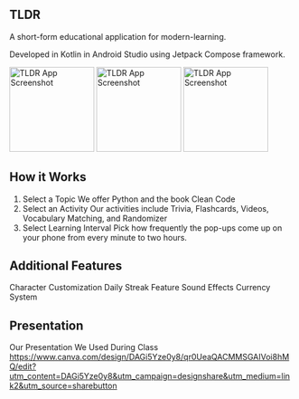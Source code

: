 ## TLDR 
A short-form educational application for modern-learning. 

Developed in Kotlin in Android Studio using Jetpack Compose framework.

<img src="https://github.com/user-attachments/assets/bfcfb14a-20e2-414e-abd6-ea66eaebabc1" width="150" alt="TLDR App Screenshot">
<img src="https://github.com/user-attachments/assets/08127949-46b2-465d-95cc-7f0daaa340af" width="150" alt="TLDR App Screenshot">
<img src="https://github.com/user-attachments/assets/889d271c-b2f6-4e98-8910-0e6d1db94301" width="150" alt="TLDR App Screenshot">

## How it Works
1) Select a Topic
      We offer Python and the book Clean Code
2) Select an Activity
      Our activities include Trivia, Flashcards, Videos, Vocabulary Matching, and Randomizer
3) Select Learning Interval
      Pick how frequently the pop-ups come up on your phone from every minute to two hours.

## Additional Features
Character Customization
Daily Streak Feature
Sound Effects
Currency System

## Presentation
Our Presentation We Used During Class
https://www.canva.com/design/DAGi5Yze0y8/qr0UeaQACMMSGAIVoi8hMQ/edit?utm_content=DAGi5Yze0y8&utm_campaign=designshare&utm_medium=link2&utm_source=sharebutton

